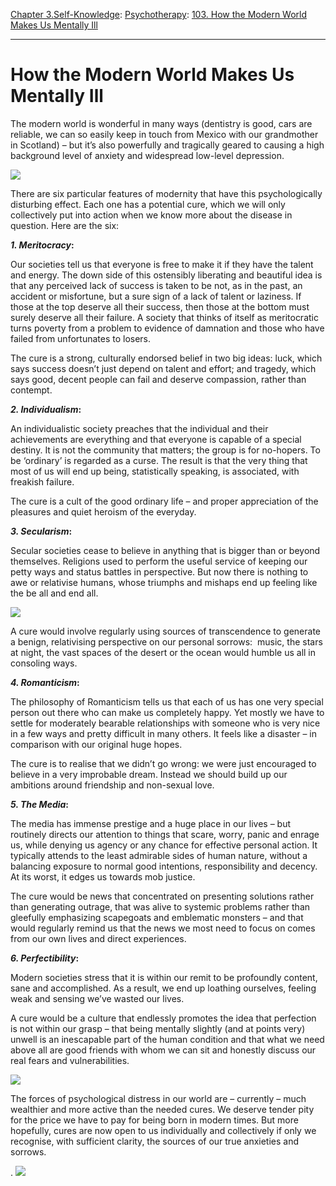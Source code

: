 [Chapter 3.Self-Knowledge](https://www.theschooloflife.com/thebookoflife/category/self-knowledge/): [Psychotherapy](https://www.theschooloflife.com/thebookoflife/category/leisure/psychotherapy/): [103. How the Modern World Makes Us Mentally Ill](https://www.theschooloflife.com/thebookoflife/how-the-modern-world-makes-us-mentally-ill/)

* * *

# How the Modern World Makes Us Mentally Ill

The modern world is wonderful in many ways (dentistry is good, cars are reliable, we can so easily keep in touch from Mexico with our grandmother in Scotland) – but it’s also powerfully and tragically geared to causing a high background level of anxiety and widespread low-level depression.

![](https://www.theschooloflife.com/thebookoflife/wp-content/uploads/2018/02/4674059583_30181699a4_z-2.jpg)

There are six particular features of modernity that have this psychologically disturbing effect. Each one has a potential cure, which we will only collectively put into action when we know more about the disease in question. Here are the six:

**_1. Meritocracy_:**

Our societies tell us that everyone is free to make it if they have the talent and energy. The down side of this ostensibly liberating and beautiful idea is that any perceived lack of success is taken to be not, as in the past, an accident or misfortune, but a sure sign of a lack of talent or laziness. If those at the top deserve all their success, then those at the bottom must surely deserve all their failure. A society that thinks of itself as meritocratic turns poverty from a problem to evidence of damnation and those who have failed from unfortunates to losers.

The cure is a strong, culturally endorsed belief in two big ideas: luck, which says success doesn’t just depend on talent and effort; and tragedy, which says good, decent people can fail and deserve compassion, rather than contempt.

**_2. Individualism_:**

An individualistic society preaches that the individual and their achievements are everything and that everyone is capable of a special destiny. It is not the community that matters; the group is for no-hopers. To be ‘ordinary’ is regarded as a curse. The result is that the very thing that most of us will end up being, statistically speaking, is associated, with freakish failure.

The cure is a cult of the good ordinary life – and proper appreciation of the pleasures and quiet heroism of the everyday.

**_3. Secularism_:**

Secular societies cease to believe in anything that is bigger than or beyond themselves. Religions used to perform the useful service of keeping our petty ways and status battles in perspective. But now there is nothing to awe or relativise humans, whose triumphs and mishaps end up feeling like the be all and end all.

![](https://www.theschooloflife.com/thebookoflife/wp-content/uploads/2018/02/2073154474_2f3401504d_z-2.jpg)

A cure would involve regularly using sources of transcendence to generate a benign, relativising perspective on our personal sorrows: &nbsp;music, the stars at night, the vast spaces of the desert or the ocean would humble us all in consoling ways.

**_4. Romanticism_:**

The philosophy of Romanticism tells us that each of us has one very special person out there who can make us completely happy. Yet mostly we have to settle for moderately bearable relationships with someone who is very nice in a few ways and pretty difficult in many others. It feels like a disaster – in comparison with our original huge hopes.

The cure is to realise that we didn’t go wrong: we were just encouraged to believe in a very improbable dream. Instead we should build up our ambitions around friendship and non-sexual love.

**_5. The Media_:**

The media has immense prestige and a huge place in our lives – but routinely directs our attention to things that scare, worry, panic and enrage us, while denying us agency or any chance for effective personal action. It typically attends to the least admirable sides of human nature, without a balancing exposure to normal good intentions, responsibility and decency. At its worst, it edges us towards mob justice.

The cure would be news that concentrated on presenting solutions rather than generating outrage, that was alive to systemic problems rather than gleefully emphasizing scapegoats and emblematic monsters – and that would regularly remind us that the news we most need to focus on comes from our own lives and direct experiences.

**_6. Perfectibility_:**

Modern societies stress that it is within our remit to be profoundly content, sane and accomplished. As a result, we end up loathing ourselves, feeling weak and sensing we’ve wasted our lives.

A cure would be a culture that endlessly promotes the idea that perfection is not within our grasp – that being mentally slightly (and at points very) unwell is an inescapable part of the human condition and that what we need above all are good friends with whom we can sit and honestly discuss our real fears and vulnerabilities.

![](https://www.theschooloflife.com/thebookoflife/wp-content/uploads/2018/02/3027082724_7d1f1bd5bc_z.jpg)

The forces of psychological distress in our world are – currently – much wealthier and more active than the needed cures. We deserve tender pity for the price we have to pay for being born in modern times. But more hopefully, cures are now open to us individually and collectively if only we recognise, with sufficient clarity, the sources of our true anxieties and sorrows.

.
[![](https://img.youtube.com/vi/yO0v_JqxFmQ/0.jpg)](https://www.youtube.com/embed/yO0v_JqxFmQ '')
